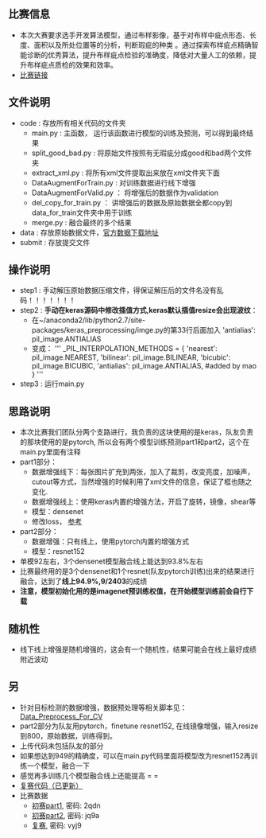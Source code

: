 ## 比赛信息
- 本次大赛要求选手开发算法模型，通过布样影像，基于对布样中疵点形态、长度、面积以及所处位置等的分析，判断瑕疵的种类 。通过探索布样疵点精确智能诊断的优秀算法，提升布样疵点检验的准确度，降低对大量人工的依赖，提升布样疵点质检的效果和效率。
- [比赛链接](https://tianchi.aliyun.com/competition/information.htm?spm=5176.100067.5678.2.70731756uJzvoZ&raceId=231666)

## 文件说明
- code : 存放所有相关代码的文件夹
    - main.py :  主函数， 运行该函数进行模型的训练及预测，可以得到最终结果
    - split_good_bad.py : 将原始文件按照有无瑕疵分成good和bad两个文件夹
    - extract_xml.py : 将所有xml文件提取出来放在xml文件夹下面
    - DataAugmentForTrain.py : 对训练数据进行线下增强
    - DataAugmentForValid.py ： 将增强后的数据作为validation
    - del_copy_for_train.py ： 讲增强后的数据及原始数据全都copy到data_for_train文件夹中用于训练
    - merge.py : 融合最终的多个结果
- data : 存放原始数据文件，[官方数据下载地址](https://tianchi.aliyun.com/competition/information.htm?spm=5176.11165261.5678.2.164f419dba7Pjd&raceId=231666)
- submit : 存放提交文件

## 操作说明
- step1 : 手动解压原始数据压缩文件，得保证解压后的文件名没有乱码！！！！！！！
- step2 : **手动在keras源码中修改插值方式,keras默认插值resize会出现波纹**：
    - 在~/anaconda2/lib/python2.7/site-packages/keras_preprocessing/imge.py的第33行后面加入 'antialias': pil_image.ANTIALIAS
    - 变成：
        '''
	_PIL_INTERPOLATION_METHODS = {
		'nearest': pil_image.NEAREST,
		'bilinear': pil_image.BILINEAR,
		'bicubic': pil_image.BICUBIC,
		'antialias': pil_image.ANTIALIAS,   #added by mao
	    }
        '''
- step3 : 运行main.py

## 思路说明
- 本次比赛我们团队分两个支路进行，我负责的这块使用的是keras，队友负责的那块使用的是pytorch, 所以会有两个模型训练预测part1和part2，这个在main.py里面有注释
- part1部分：
    - 数据增强线下：每张图片扩充到两张，加入了裁剪，改变亮度，加噪声，cutout等方式，当然增强的时候利用了xml文件的信息，保证了框也随之变化. 
    - 数据增强线上：使用keras内置的增强方法，开启了旋转，镜像，shear等
    - 模型：densenet
    - 修改loss， [参考](https://spaces.ac.cn/archives/4493)
- part2部分：
    - 数据增强：只有线上，使用pytorch内置的增强方式
    - 模型：resnet152
- 单模92左右，3个densenet模型融合线上能达到93.8%左右
- 比赛最终用的是3个densenet和1个resnet(队友pytorch训练)出来的结果进行融合，达到了**线上94.9%,9/2403**的成绩
- **注意，模型初始化用的是imagenet预训练权值，在开始模型训练前会自行下载**

## 随机性
- 线下线上增强是随机增强的，这会有一个随机性，结果可能会在线上最好成绩附近波动

## 另
- 针对目标检测的数据增强，数据预处理等相关脚本见：[Data_Preprocess_For_CV](https://github.com/maozezhong/Data_Preprocess_For_CV)
- part2部分为队友用pytorch，finetune resnet152, 在线镜像增强，输入resize到800，原始数据，训练得到。
- 上传代码未包括队友的部分
- 如果想达到949的精确度，可以在main.py代码里面将模型改为resnet152再训练一个模型，融合一下
- 感觉再多训练几个模型融合线上还能提高 = =
- [复赛代码（已更新）](https://github.com/maozezhong/TIANCHI_XUELANG_AI_2)
- 比赛数据
	- [初赛part1](https://pan.baidu.com/s/1KoZcXKCCaWLWfGc5Q4gCjg), 密码: 2qdn
	- [初赛part2](https://pan.baidu.com/s/1c0o7WKm-ETPcIyF6JPS3Wg),  密码: jq9a
	- [复赛](https://pan.baidu.com/s/1wuA0VT7E7SBtkrvarfPCcw), 密码: vyj9
